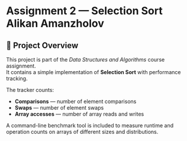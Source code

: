 # Assignment 2 — Selection Sort  Alikan Amanzholov

## 📌 Project Overview
This project is part of the *Data Structures and Algorithms* course assignment.  
It contains a simple implementation of **Selection Sort** with performance tracking.

The tracker counts:
- **Comparisons** — number of element comparisons
- **Swaps** — number of element swaps
- **Array accesses** — number of array reads and writes

A command-line benchmark tool is included to measure runtime and operation counts on arrays of different sizes and distributions.